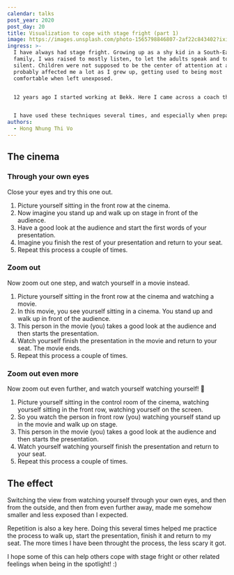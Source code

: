 ```yaml
---
calendar: talks
post_year: 2020
post_day: 20
title: Visualization to cope with stage fright (part 1)
image: https://images.unsplash.com/photo-1565798846807-2af22c843402?ixid=MXwxMjA3fDB8MHxwaG90by1wYWdlfHx8fGVufDB8fHw%3D&ixlib=rb-1.2.1&auto=format&fit=crop&w=916&q=80
ingress: >-
  I have always had stage fright. Growing up as a shy kid in a South-East Asian
  family, I was raised to mostly listen, to let the adults speak and to remain
  silent. Children were not supposed to be the center of attention at all. This
  probably affected me a lot as I grew up, getting used to being most
  comfortable when left unexposed.


  12 years ago I started working at Bekk. Here I came across a coach that shared a few visualization techniques with me to help me cope with my anxiety when being on stage, in the spotlight.


  I have used these techniques several times, and especially when preparing for important presentations, for example competency days for the whole company or big conferences like JavaZone. Today I want to share the first technique with you! I call it **The cinema** 🎥
authors:
  - Hong Nhung Thi Vo
---
```

## The cinema

### Through your own eyes

Close your eyes and try this one out.

1. Picture yourself sitting in the front row at the cinema.
2. Now imagine you stand up and walk up on stage in front of the audience. 
3. Have a good look at the audience and start the first words of your presentation.
4. Imagine you finish the rest of your presentation and return to your seat.
5. Repeat this process a couple of times.

### Zoom out

Now zoom out one step, and watch yourself in a movie instead.

1. Picture yourself sitting in the front row at the cinema and watching a movie. 
2. In this movie, you see yourself sitting in a cinema. You stand up and walk up in front of the audience.
3. This person in the movie (you) takes a good look at the audience and then starts the presentation.
4. Watch yourself finish the presentation in the movie and return to your seat. The movie ends.
5. Repeat this process a couple of times.

### Zoom out even more

Now zoom out even further, and watch yourself watching yourself! 🤯

1. Picture yourself sitting in the control room of the cinema, watching yourself sitting in the front row, watching yourself on the screen.
2. So you watch the person in front row (you) watching yourself stand up in the movie and walk up on stage.
3. This person in the movie (you) takes a good look at the audience and then starts the presentation.
4. Watch yourself watching yourself finish the presentation and return to your seat.
5. Repeat this process a couple of times.

## The effect

Switching the view from watching yourself through your own eyes, and then from the outside, and then from even further away, made me somehow smaller and less exposed than I expected.

Repetition is also a key here. Doing this several times helped me practice the process to walk up, start the presentation, finish it and return to my seat. The more times I have been throught the process, the less scary it got.

I hope some of this can help others cope with stage fright or other related feelings when being in the spotlight! :)
